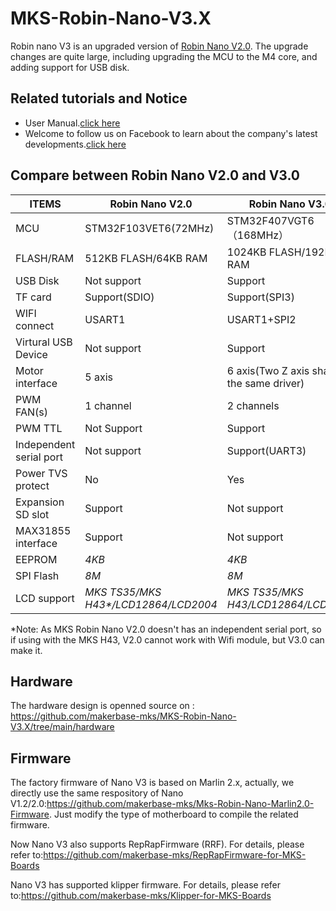 # MKS-Robin-Nano-V3.X
Robin nano V3 is an upgraded version of [Robin Nano V2.0](https://github.com/makerbase-mks/MKS-Robin-Nano-V2.X). The upgrade changes are quite large, including upgrading the MCU to the M4 core, and adding support for USB disk.

## Related tutorials and Notice
- User Manual.[click here](https://github.com/makerbase-mks/MKS-Robin-Nano-V3.X/wiki)
- Welcome to follow us on Facebook to learn about the company's latest developments.[click here](https://www.facebook.com/Makerbase.mks/)

## Compare between Robin Nano V2.0 and V3.0
| ITEMS      |  Robin Nano V2.0  | Robin Nano V3.0 |
|------------|--------------------|--------------------|
| MCU        | STM32F103VET6(72MHz) | STM32F407VGT6（168MHz）|
| FLASH/RAM | 512KB FLASH/64KB RAM | 1024KB FLASH/192KB RAM |
| USB Disk | Not support |  Support |
| TF card | Support(SDIO) |  Support(SPI3) |
| WIFI connect |	USART1	| USART1+SPI2 |
| Virtural USB Device|  Not support |  Support |
| Motor interface| 5 axis | 6 axis(Two Z axis share the same driver)|
| PWM FAN(s) | 1 channel | 2 channels |
| PWM TTL | Not Support |  Support|
| Independent serial port | Not support | Support(UART3) |
| Power TVS protect |	No | Yes |
| Expansion SD slot | Support | Not support |
| MAX31855 interface | Support | Not support |
| EEPROM | *4KB*	| *4KB*	 |
| SPI Flash | *8M*	| *8M*	|
| LCD support | *MKS TS35/MKS H43\*/LCD12864/LCD2004* |*MKS TS35/MKS H43/LCD12864/LCD2004* |

*Note: As MKS Robin Nano V2.0 doesn't has an independent serial port, so if using with the MKS H43, V2.0 cannot work with Wifi module, but V3.0 can make it.

## Hardware
The hardware design is openned source on : https://github.com/makerbase-mks/MKS-Robin-Nano-V3.X/tree/main/hardware

## Firmware
The factory firmware of Nano V3 is based on Marlin 2.x, actually, we directly use the same respository of Nano V1.2/2.0:https://github.com/makerbase-mks/Mks-Robin-Nano-Marlin2.0-Firmware. Just modify the type of motherboard to compile the related firmware.

Now Nano V3 also supports RepRapFirmware (RRF). For details, please refer to:https://github.com/makerbase-mks/RepRapFirmware-for-MKS-Boards

Nano V3 has supported klipper firmware. For details, please refer to:https://github.com/makerbase-mks/Klipper-for-MKS-Boards




